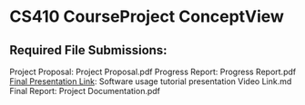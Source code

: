 # CS410 CourseProject ConceptView

## Required File Submissions:

Project Proposal: Project Proposal.pdf
Progress Report: Progress Report.pdf
[Final Presentation Link](https://youtu.be/QRdiEo0CIgs): Software usage tutorial presentation Video Link.md
Final Report: Project Documentation.pdf
